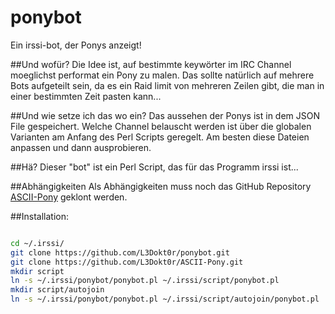 # ponybot
Ein irssi-bot, der Ponys anzeigt!

##Und wofür?
Die Idee ist, auf bestimmte keywörter im IRC Channel moeglichst performat ein Pony zu malen.
Das sollte natürlich auf mehrere Bots aufgeteilt sein, da es ein Raid limit von mehreren Zeilen gibt, die man in einer bestimmten Zeit pasten kann...

##Und wie setze ich das wo ein?
Das aussehen der Ponys ist in dem JSON File gespeichert. 
Welche Channel belauscht werden ist über die globalen Varianten am Anfang des Perl Scripts geregelt.
Am besten diese Dateien anpassen und dann ausprobieren.

##Hä?
Dieser "bot" ist ein Perl Script, das für das Programm irssi ist... 

##Abhängigkeiten
Als Abhängigkeiten muss noch das GitHub Repository [ASCII-Pony](https://github.com/L3Dokt0r/ASCII-Pony) geklont werden.

##Installation:

```bash

cd ~/.irssi/
git clone https://github.com/L3Dokt0r/ponybot.git
git clone https://github.com/L3Dokt0r/ASCII-Pony.git
mkdir script
ln -s ~/.irssi/ponybot/ponybot.pl ~/.irssi/script/ponybot.pl
mkdir script/autojoin
ln -s ~/.irssi/ponybot/ponybot.pl ~/.irssi/script/autojoin/ponybot.pl

```
